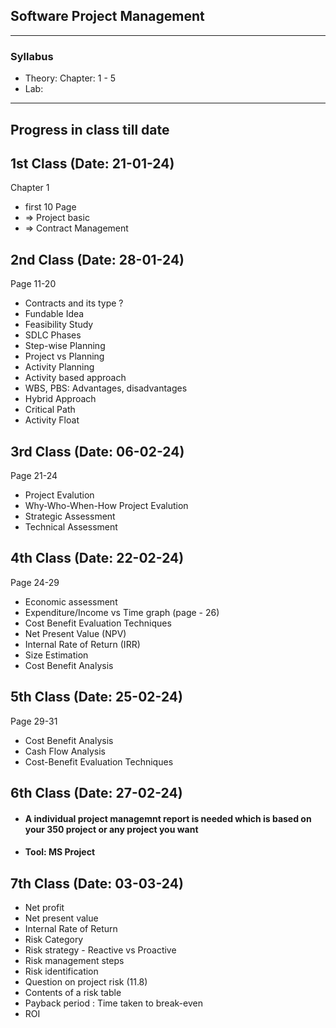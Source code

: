 ## Software Project Management

</div>

<hr>



### Syllabus

* Theory: Chapter: 1 - 5
* Lab: 

<hr>

</div>


##  Progress in class till date



</div>


## 1st Class (Date: 21-01-24)
Chapter 1 
 - first 10 Page
 - => Project basic
 - => Contract Management


## 2nd Class (Date: 28-01-24)
Page 11-20 
- Contracts and its type ?
- Fundable Idea
- Feasibility Study
- SDLC Phases
- Step-wise Planning
- Project vs Planning
- Activity Planning
- Activity based approach
- WBS, PBS: Advantages, disadvantages
- Hybrid Approach
- Critical Path
- Activity Float

## 3rd Class (Date: 06-02-24)
Page 21-24
- Project Evalution
- Why-Who-When-How Project Evalution
- Strategic Assessment
- Technical Assessment


## 4th Class (Date: 22-02-24)
Page 24-29
- Economic assessment
- Expenditure/Income vs Time graph (page - 26)
- Cost Benefit Evaluation Techniques
- Net Present Value (NPV)
- Internal Rate of Return (IRR)
- Size Estimation
- Cost Benefit Analysis

## 5th Class (Date: 25-02-24)
Page 29-31
- Cost Benefit Analysis
- Cash Flow Analysis
- Cost-Benefit Evaluation Techniques

## 6th Class (Date: 27-02-24)
- #### A individual project managemnt report is needed which is based on your 350 project or any project you want
- #### Tool: MS Project

## 7th Class (Date: 03-03-24)
- Net profit
- Net present value
- Internal Rate of Return
- Risk Category
- Risk strategy - Reactive vs Proactive
- Risk management steps
- Risk identification
- Question on project risk (11.8)
- Contents of a risk table
- Payback period : Time taken to break-even
- ROI



  
